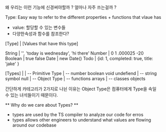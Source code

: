왜 우리는 이런 기능에 신경써야할까 ? 얼마나 자주 쓰는걸까 ? 


Type: Easy way to refer to the different properties + functions that vlaue has


* value: 할당할 수 있는 변수들
* 다양한속성과 함수를 참조한다?

[Type]   | [Values that have this type]

String   | '', 'today is wednesday', 'hi there'
Number   | 0 1 .000025 -20
Boolean  | true false
Date     | new Date()
Todo     | {id: 1, completed: true, title: 'jake' }

[Types]	|
        | -- Primitive Type
        	| -- number boolean void undefiend
            | -- string symbol null
        | -- Object Type
        	| -- functions arrays
            | -- classes objects 

간단하게 카테고리가 2가지로 나뉜 이유는 
Object Type은 컴퓨터에게 Type을 속일 수 있는 녀석들이기 때문이다.

** Why do we care about Types? **
- types are used by the TS compiler to analyze our code for erros
- types allows other engineers to understand what values are flowing around our codebase
